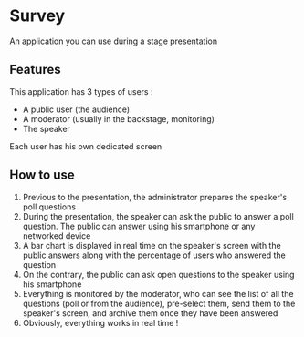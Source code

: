# Survey
An application you can use during a stage presentation

## Features
This application has 3 types of users :
* A public user (the audience)
* A moderator (usually in the backstage, monitoring)
* The speaker

Each user has his own dedicated screen

## How to use
1. Previous to the presentation, the administrator prepares the speaker's poll questions
2. During the presentation, the speaker can ask the public to answer a poll question. The public can answer using his smartphone or any networked device
3. A bar chart is displayed in real time on the speaker's screen with the public answers along with the percentage of users who answered the question
3. On the contrary, the public can ask open questions to the speaker using his smartphone
4. Everything is monitored by the moderator, who can see the list of all the questions (poll or from the audience), pre-select them, send them to the speaker's screen, and archive them once they have been answered
5. Obviously, everything works in real time !

